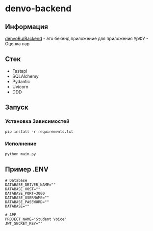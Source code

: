 # denvo-backend

## Информация
[denvoRu/Backend](https://github.com/denvoRu/Backend) - это бекенд приложение для приложения УрФУ - Оценка пар

## Стек
* Fastapi
* SQLAlchemy
* Pydantic
* Uvicorn
* DDD


## Запуск

### Установка Зависимостей
```
pip install -r requirements.txt
```
### Исполнение
```python
python main.py
```

## Пример .ENV
```
# Database 
DATABASE_DRIVER_NAME=""
DATABASE_HOST=""
DATABASE_PORT=3000
DATABASE_USERNAME=""
DATABASE_PASSWORD=""
DATABASE=""

# APP
PROJECT_NAME="Student Voice"
JWT_SECRET_KEY=""
```